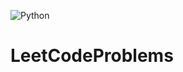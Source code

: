 ![Python](https://img.shields.io/badge/Python-3776AB?style=for-the-badge&logo=python&logoColor=white)

# LeetCodeProblems
